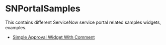 # SNPortalSamples

This contains different ServiceNow service portal related samples widgets, examples.

- [Simple Approval Widget With Comment](/ApprovalWidgetWithComment)